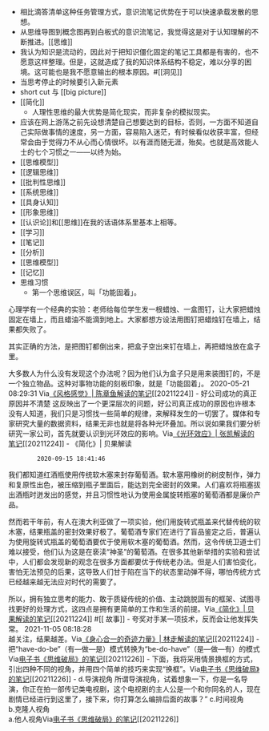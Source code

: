 - 相比滴答清单这种任务管理方式，意识流笔记优势在于可以快速承载发散的思想。
- 从思维导图到概念图再到白板式的意识流笔记，我觉得这是对于认知理解的不断推进。[[思维]]
- 我认为知识是流动的，因此对于把知识僵化固定的笔记工具都是有害的，也不愿意这样整理。但是，这就造成了我的知识体系结构不稳定，难以分享的困境。这可能也是我不愿意输出的根本原因。#[[洞见]]
- 当思考停止的时候要引入新元素
- short cut 与 [[big picture]]
- [[简化]]
    - 人理性思维的最大优势是简化现实，而非复杂的模拟现实。
- 应该在网上游荡之前先设想清楚自己想要达到的目标，否则，一方面不知道自己实际做事情的速度，另一方面，容易陷入迷茫，有时候看似收获丰富，但经常会由于觉得力不从心而心情很坏。以有涯而随无涯，殆矣。也就是高效能人士的七个习惯之一——以终为始。
- [[思维模型]]
- [[逻辑思维]]
- [[批判性思维]]
- [[系统思维]]
- [[具身认知]]
- [[形象思维]]
- [[认识论]]和[[思维]]在我的话语体系里基本上相等。
- [[学习]]
- [[笔记]]
- [[分析]]
- [[思维模型]]
- [[记忆]]
- 思维习惯
    - 第一个思维误区，叫「功能固着」。

心理学有一个经典的实验：老师给每位学生发一根蜡烛、一盒图钉，让大家把蜡烛固定在墙上，而且蜡油不能滴到地上。大家都想方设法用图钉把蜡烛钉在墙上，结果都失败了。

其实正确的方法，是把图钉都倒出来，把盒子空出来钉在墙上，再把蜡烛放在盒子里。

大多数人为什么没有发现这个办法呢？因为他们认为盒子只是用来装图钉的，不是一个独立物品。这种对事物功能的刻板印象，就是「功能固着」。
            2020-05-21 08:29:31         Via[《风格感觉》| 陈章鱼解读的笔记](https://app.yinxiang.com/shard/s63/nl/13797828/0a1519d5-5311-4115-be5a-7523d84db782/)[[20211224]] 
    - 好公司成功的真正原因并不清楚
这反映出了一个更深层次的问题，好公司真正成功的原因也许根本没有人知道，我们只是习惯找一些简单的规律，来解释发生的一切罢了。媒体和专家研究大量的数据资料，结果无非也就是将各种光环叠加。所以说如果我们要分析研究一家公司，首先就要认识到光环效应的影响。Via[《光环效应》| 张凯解读的笔记](https://app.yinxiang.com/shard/s63/nl/13797828/678fdace-3768-473c-a51a-ca6cf0c73c2b/)[[20211224]] 
    - 《简化》| 贝果解读
            
 
            2020-09-15 18:41:46         
我们都知道红酒瓶使用传统软木塞来封存葡萄酒。软木塞用橡树的树皮制作，弹力和复原性出色，被压缩到瓶子里面后，能达到完全密封的效果。人们喜欢将瓶塞拔出酒瓶时迸发出的感觉，并且习惯性地认为使用金属旋转瓶塞的葡萄酒都是廉价产品。

然而若干年前，有人在澳大利亚做了一项实验，他们用旋转式瓶盖来代替传统的软木塞，结果瓶盖的密封效果好极了。葡萄酒专家们在进行了盲品鉴定之后，普遍认为使用旋转式瓶盖的葡萄酒要优于使用软木塞的葡萄酒。然而，这令传统卫道士们难以接受，他们认为这是在亵渎“神圣”的葡萄酒。在很多其他新举措的实验和尝试中，人们都会发现新的观念在很多方面都要优于传统老办法。但是人们害怕变化，害怕无法预见的后果，这导致人们甘于陷在当下的状态里动弹不得，哪怕传统方式已经越来越无法应对时代的需要了。

所以，拥有独立思考的能力、敢于质疑传统的价值、主动跳脱固有的框架、试图寻找更好的处理方式，这四点是拥有更简单的工作和生活的前提。Via[《简化》| 贝果解读的笔记](https://app.yinxiang.com/shard/s63/nl/13797828/e7179334-c234-4b8c-b61b-d439498f494d/)[[20211224]] #[[ 故事]]
    - 夸奖对手某一项技术，反而会让他发挥失常。
 2021-11-05 08:18:28         
越关注，结果越差。Via[《身心合一的奇迹力量》| 林走解读的笔记](https://app.yinxiang.com/shard/s63/nl/13797828/04284232-683b-4e06-99bd-dfd7ce71d411/)[[20211224]] 
    - 把“have-do-be”（有—做—是）模式转换为“be-do-have”（是—做—有）的模式Via[电子书《思维破局》的笔记](https://app.yinxiang.com/shard/s63/nl/13797828/ecc7de9d-2065-4c78-9be3-2965feb20f7e/)[[20211226]] 
    - 下面，我将采用情景换框的方式，引出四种不同的视角，并用四个简单的技巧来实现“换框”。Via[电子书《思维破局》的笔记](https://app.yinxiang.com/shard/s63/nl/13797828/ecc7de9d-2065-4c78-9be3-2965feb20f7e/)[[20211226]] 
    - d.导演视角
所谓导演视角，试着想象一下，你是一名导演，你正在拍一部传记类电视剧，这个电视剧的主人公是一个和你同名的人，现在剧情已经进行到这里了，接下来，你打算怎么编排后面的故事？”
c.时间视角        
b.克隆人视角   
a.他人视角Via[电子书《思维破局》的笔记](https://app.yinxiang.com/shard/s63/nl/13797828/ecc7de9d-2065-4c78-9be3-2965feb20f7e/)[[20211226]] 
